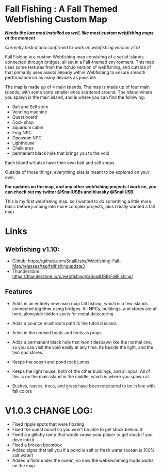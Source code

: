 # Fall Fishing : A Fall Themed Webfishing Custom Map
***Needs the lure mod installed as well, like most custom webfishing maps at the moment***

*Currently tested and confirmed to work on webfishing version v1.10*

Fall Fishing is a custom Webfishing map consisting of a set of islands connected through bridges, all set in a Fall-themed environment. This map uses some textures from the itch.io version of webfishing, and outside of that primarily uses assets already within Webfishing to ensure smooth performance on as many devices as possible 

The map is made up of 4 main islands, The map is made up of four main islands, with some extra smaller ones scattered around. The island where you spawn is the main island, and is where you can find the following:
- Bait and Sell store
- Vending machine
- Quest board
- Dock shop
- aquarium cabin
- Frog NPC
- Opossum NPC
- Lighthouse
- Chalk area
- permanent black hole that brings you to the void

Each island will also have their own bait and sell shops

Outside of those things, everything else is meant to be explored on your own.

**For updates on the map, and any other webfishing projects I work on, you can check out my twitter @SnailUSBs and bluesky @SnailUSB** 

This is my first webfishing map, so I wanted to do something a little more basic before jumping into more complex projects, plus I really wanted a fall map. 

# Links
## Webfishing v1.10:
- Github: https://github.com/SnailUsbs/Webfishing-Fall-Map/releases/tag/fallfishingupdate3
- Thunderstore: https://thunderstore.io/c/webfishing/p/SnailUSB/FallFishing/

## Features
- Adds in an entirely new main map fall fishing, which is a few islands connected together using bridges. All NPCs, buildings, and stores are all here, alongside hidden spots for metal detectoring

- Adds a bounce mushroom path to the tutorial island.

- Adds in the unused boats and tents as props

- Adds a permanent black hole that won't despawn like the normal one, so you can visit the void easily at any time. Its beside the light, and the two npc stores. 

- Keeps the ocean and pond rock jumps.

- Keeps the light house, both of the other buildings, and all npcs. All of this is on the main island in the middle, which is where you spawn at. 

- Bushes, leaves, trees, and grass have been retextured to be in line with fall colors

# V1.0.3 CHANGE LOG:
- Fixed ripple spots that were floating
- Fixed the quest board so you won't be able to get stuck behind it
- Fixed a a glitchy ramp that would cause your player to get stuck if you dove into it
- Fixed a broken boombox
- Added signs that tell you if a pond is salt or fresh water (ocean is 100% salt water)
- Added a floor under the ocean, so now the webswimming mods works on the map
